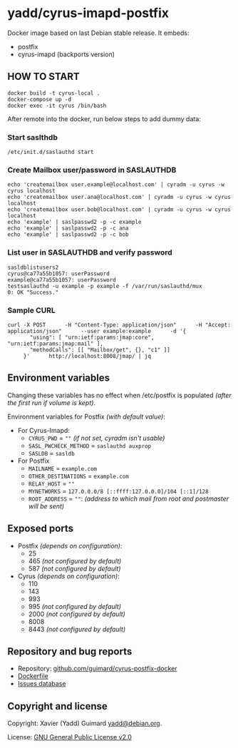 # yadd/cyrus-imapd-postfix

Docker image based on last Debian stable release. It embeds:
 * postfix
 * cyrus-imapd (backports version)

## HOW TO START
```
docker build -t cyrus-local .
docker-compose up -d
docker exec -it cyrus /bin/bash
```
After remote into the docker, run below steps to add dummy data:
### Start saslthdb
```
/etc/init.d/saslauthd start
```
### Create Mailbox user/password in SASLAUTHDB
```
echo 'createmailbox user.example@localhost.com' | cyradm -u cyrus -w cyrus localhost
echo 'createmailbox user.ana@localhost.com' | cyradm -u cyrus -w cyrus localhost
echo 'createmailbox user.bob@localhost.com' | cyradm -u cyrus -w cyrus localhost
echo 'example' | saslpasswd2 -p -c example
echo 'example' | saslpasswd2 -p -c ana
echo 'example' | saslpasswd2 -p -c bob
```
### List user in SASLAUTHDB and verify password
```
sasldblistusers2
cyrus@ca77a55b1057: userPassword
example@ca77a55b1057: userPassword
testsaslauthd -u example -p example -f /var/run/saslauthd/mux
0: OK "Success."
```
### Sample CURL
```
curl -X POST      -H "Content-Type: application/json"      -H "Accept: application/json"      --user example:example      -d '{
       "using": [ "urn:ietf:params:jmap:core", "urn:ietf:params:jmap:mail" ],
       "methodCalls": [[ "Mailbox/get", {}, "c1" ]]
     }'      http://localhost:8008/jmap/ | jq
```
## Environment variables

Changing these variables has no effect when /etc/postfix is populated
_(after the first run if volume is kept)_.

Environment variables for Postfix _(with default value)_:

* For Cyrus-Imapd:
  * `CYRUS_PWD` = `""` _(if not set, cyradm isn't usable)_
  * `SASL_PWCHECK_METHOD` = `saslauthd auxprop`
  * `SASLDB` = `sasldb`
* For Postfix
  * `MAILNAME` = `example.com`
  * `OTHER_DESTINATIONS` = `example.com`
  * `RELAY_HOST` = `""`
  * `MYNETWORKS` = `127.0.0.0/8 [::ffff:127.0.0.0]/104 [::1]/128`
  * `ROOT_ADDRESS` = `""`: _(address to which mail from root and postmaster will be sent)_

## Exposed ports

* Postfix _(depends on configuration)_:
  * 25
  * 465 _(not configured by default)_
  * 587 _(not configured by default)_
* Cyrus _(depends on configuration)_:
  * 110
  * 143
  * 993
  * 995 _(not configured by default)_
  * 2000 _(not configured by default)_
  * 8008
  * 8443 _(not configured by default)_

## Repository and bug reports

* Repository: [github.com/guimard/cyrus-postfix-docker](https://github.com/guimard/cyrus-postfix-docker)
* [Dockerfile](https://github.com/guimard/cyrus-postfix-docker/blob/master/Dockerfile)
* [Issues database](https://github.com/guimard/cyrus-postfix-docker/issues)

## Copyright and license

Copyright: Xavier (Yadd) Guimard <yadd@debian.org>.

License: [GNU General Public License v2.0](https://github.com/guimard/cyrus-postfix-docker/blob/master/LICENSE)
